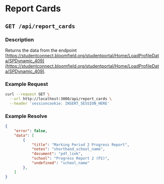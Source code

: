 # Report Cards
## ``GET /api/report_cards``

### Description
Returns the data from the endpoint [https://studentconnect.bloomfield.org/studentportal/Home/LoadProfileData/SPDynamic_409](https://studentconnect.bloomfield.org/studentportal/Home/LoadProfileData/SPDynamic_409).

### Example Request
```bash
curl --request GET \
  --url http://localhost:3000/api/report_cards \
  --header 'sessioncookie: INSERT_SESSION_HERE'
```

### Example Resolve
```json
{
	"error": false,
	"data": [
		{
			"title": "Marking Period 2 Progress Report",
			"notes": "shorthand_school_name",
			"document": "pdf_link",
			"school": "Progress Report 2 (P2)",
			"undefined": "school_name"
		},
	]
}
```